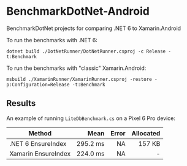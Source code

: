# BenchmarkDotNet-Android

BenchmarkDotNet projects for comparing .NET 6 to Xamarin.Android

To run the benchmarks with .NET 6:

    dotnet build ./DotNetRunner/DotNetRunner.csproj -c Release -t:Benchmark

To run the benchmarks with "classic" Xamarin.Android:

    msbuild ./XamarinRunner/XamarinRunner.csproj -restore -p:Configuration=Release -t:Benchmark

## Results

An example of running `LiteDbBenchmark.cs` on a Pixel 6 Pro device:

|              Method |     Mean | Error | Allocated |
|-------------------- |---------:|------:|----------:|
| .NET 6  EnsureIndex | 295.2 ms |    NA |    157 KB |
| Xamarin EnsureIndex | 224.0 ms |    NA |         - |
